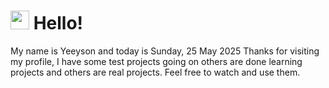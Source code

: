  <h1>
    <img src="https://emojis.slackmojis.com/emojis/images/1643510097/45343/hi.gif?1643510097" width="30"/> 
    Hello!
 </h1>
 <p>
    My name is Yeeyson and today is Sunday, 25 May 2025
    Thanks for visiting my profile, I have some test projects going on others are done learning projects and others are real projects.
    Feel free to watch and use them.
 </p>